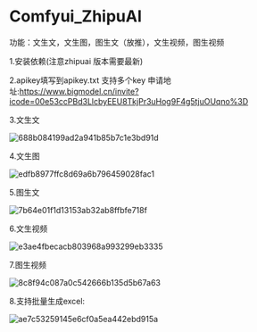 # Comfyui_ZhipuAI
功能：文生文，文生图，图生文（放推），文生视频，图生视频

1.安装依赖(注意zhipuai 版本需要最新)

2.apikey填写到apikey.txt 支持多个key 申请地址:https://www.bigmodel.cn/invite?icode=00e53ccPBd3LlcbyEEU8TkjPr3uHog9F4g5tjuOUqno%3D

3.文生文

![688b084199ad2a941b85b7c1e3bd91d](https://github.com/user-attachments/assets/70837834-a82d-4a36-95a7-5fea70f31887)

4.文生图

![edfb8977ffc8d69a6b796459028fac1](https://github.com/user-attachments/assets/9a6edab9-6f3a-419e-bcc7-4f77d3993cb5)

5.图生文

![7b64e01f1d13153ab32ab8ffbfe718f](https://github.com/user-attachments/assets/3af262f8-e5c1-4ef8-8a21-efdf8b407513)

6.文生视频

![e3ae4fbecacb803968a993299eb3335](https://github.com/user-attachments/assets/24b14905-3da2-4308-838c-bbd7db031d10)

7.图生视频

![8c8f94c087a0c542666b135d5b67a63](https://github.com/user-attachments/assets/c65171d2-8cad-4e33-8d3f-53bd62927121)

8.支持批量生成excel:

![ae7c53259145e6cf0a5ea442ebd915a](https://github.com/StartHua/Comfyui_CXH_ZhipuAI/assets/22284244/e8da2cd8-19bf-4825-9047-51afbca1b95e)
